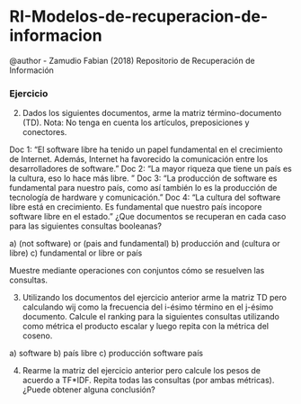 # RI-Modelos-de-recuperacion-de-informacion
@author - Zamudio Fabian (2018)
Repositorio de Recuperación de Información

### Ejercicio
2) Dados los siguientes documentos, arme la matriz término-documento (TD). Nota: No tenga en cuenta los artículos, preposiciones y conectores.

Doc 1: “El software libre ha tenido un papel fundamental en el crecimiento de Internet. Además, Internet ha favorecido la comunicación entre los desarrolladores de software.”
Doc 2: “La mayor riqueza que tiene un país es la cultura, eso lo hace más libre. ”
Doc 3: “La producción de software es fundamental para nuestro país, como así también lo es la producción de tecnología de hardware y comunicación.”
Doc 4: “La cultura del software libre está en crecimiento. Es fundamental que nuestro país incopore software libre en el estado.” ¿Que documentos se recuperan en cada caso para las siguientes consultas booleanas?

a) (not software) or (pais and fundamental)
b) producción and (cultura or libre)
c) fundamental or libre or país

Muestre mediante operaciones con conjuntos cómo se resuelven las consultas.

3) Utilizando los documentos del ejercicio anterior arme la matriz TD pero calculando wij como la frecuencia del i-ésimo término en el j-ésimo documento. Calcule el ranking para la siguientes consultas utilizando como métrica el producto escalar y luego repita con la métrica del coseno.

a) software
b) país libre
c) producción software país

4) Rearme la matriz del ejercicio anterior pero calcule los pesos de acuerdo a TF*IDF. Repita todas las consultas (por ambas métricas). ¿Puede obtener alguna conclusión?
